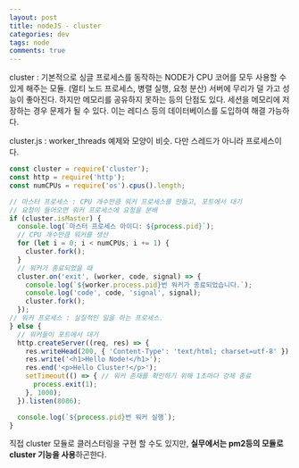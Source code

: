 ```yaml
---  
layout: post
title: nodeJS - cluster
categories: dev
tags: node
comments: true
---
```


cluster : 기본적으로 싱글 프로세스를 동작하는 NODE가 CPU 코어를 모두 사용할 수 있게 해주는 모듈. (멀티 노드 프로세스, 병렬 실행, 요청 분산) 서버에 무리가 덜 가고 성능이 좋아진다. 하지만 메모리를 공유하지 못하는 등의 단점도 있다. 세션을 메모리에 저장하는 경우 문제가 될 수 있다. 이는 레디스 등의 데이터베이스를 도입하여 해결 가능하다.

cluster.js : worker_threads 예제와 모양이 비슷. 다만 스레드가 아니라 프로세스이다. 

```js
const cluster = require('cluster');
const http = require('http');
const numCPUs = require('os').cpus().length;

// 마스터 프로세스 : CPU 개수만큼 워커 프로세스를 만들고, 포트에서 대기
// 요청이 들어오면 워커 프로세스에 요청을 분배
if (cluster.isMaster) {
  console.log(`마스터 프로세스 아이디: ${process.pid}`);
  // CPU 개수만큼 워커를 생산
  for (let i = 0; i < numCPUs; i += 1) {
    cluster.fork();
  }
  // 워커가 종료되었을 때
  cluster.on('exit', (worker, code, signal) => {
    console.log(`${worker.process.pid}번 워커가 종료되었습니다.`);
    console.log('code', code, 'signal', signal);
    cluster.fork();
  });
// 워커 프로세스 : 실질적인 일을 하는 프로세스.
} else {
  // 워커들이 포트에서 대기
  http.createServer((req, res) => {
    res.writeHead(200, { 'Content-Type': 'text/html; charset=utf-8' });
    res.write('<h1>Hello Node!</h1>');
    res.end('<p>Hello Cluster!</p>');
    setTimeout(() => { // 워커 존재를 확인하기 위해 1초마다 강제 종료
      process.exit(1);
    }, 1000);
  }).listen(8086);

  console.log(`${process.pid}번 워커 실행`);
}
```

직접 cluster 모듈로 클러스터링을 구현 할 수도 있지만, **실무에서는 pm2등의 모듈로 cluster 기능을 사용**하곤한다. 

